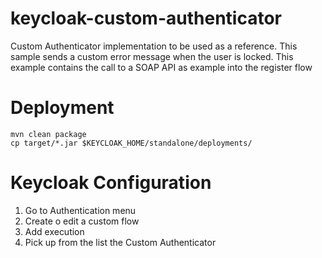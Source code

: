 # keycloak-custom-authenticator
Custom Authenticator implementation to be used as a reference. 
This sample sends a custom error message when the user is locked.
This example contains the call to a SOAP API as example into the register flow

# Deployment
```shell script
mvn clean package
cp target/*.jar $KEYCLOAK_HOME/standalone/deployments/
```

# Keycloak Configuration

1. Go to Authentication menu
2. Create o edit a custom flow
3. Add execution
4. Pick up from the list the Custom Authenticator
